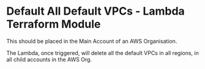 # Default All Default VPCs - Lambda Terraform Module
This should be placed in the Main Account of an AWS Organisation.

The Lambda, once triggered, will delete all the default VPCs in all regions, in all child accounts in the AWS Org.
